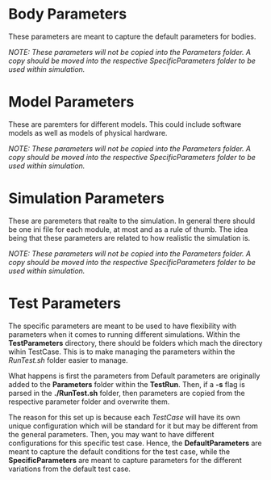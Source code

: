# Body Parameters

These parameters are meant to capture the default parameters for bodies.

*NOTE: These parameters will not be copied into the Parameters folder. A copy
should be moved into the respective SpecificParameters folder to be used within
simulation.*

# Model Parameters

These are paremters for different models. This could include software models as
well as models of physical hardware.

*NOTE: These parameters will not be copied into the Parameters folder. A copy
should be moved into the respective SpecificParameters folder to be used within
simulation.*

# Simulation Parameters

These are paremeters that realte to the simulation. In general there should be
one ini file for each module, at most and as a rule of thumb. The idea being
that these parameters are related to how realistic the simulation is.

*NOTE: These parameters will not be copied into the Parameters folder. A copy
should be moved into the respective SpecificParameters folder to be used within
simulation.*

# Test Parameters

The specific parameters are meant to be used to have flexibility with 
parameters when it comes to running different simulations. Within the
**TestParameters** directory, there should be folders which mach the
directory wihin TestCase. This is to make managing the parameters within
the *RunTest.sh* folder easier to manage.

What happens is first the parameters from Default parameters are originally
added to the **Parameters** folder within the **TestRun**. Then, if a **-s** flag
is parsed in the **./RunTest.sh** folder, then parameters are copied from the
respective parameter folder and overwrite them.

The reason for this set up is because each *TestCase* will have its own
unique configuration which will be standard for it but may be different
from the general parameters. Then, you may want to have different
configurations for this specific test case. Hence, the **DefaultParameters** 
are meant to capture the default conditions for the test case, while the
**SpecificParameters** are meant to capture parameters for the different
variations from the default test case.

